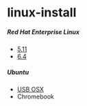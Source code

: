 # linux-install

##### Red Hat Enterprise Linux
* [5.11](/docs/rhel/5.11.md)
* [6.4](/docs/rhel/6.4.md)

##### Ubuntu
* [USB OSX](/docs/ubuntu/usb-osx.md)
* Chromebook
